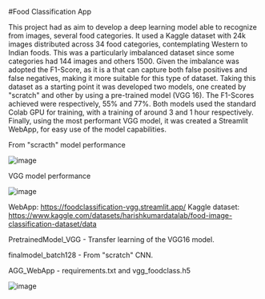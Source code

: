 #Food Classification App



This project had as aim to develop a deep learning model able to recognize from images, several food categories. It used a Kaggle dataset with 24k images distributed across 34 food categories, contemplating Western to Indian foods.
This was a particularly imbalanced dataset since some categories had 144 images and others 1500. Given the imbalance was adopted the F1-Score, as it is a that can capture both false positives and false negatives, making it more suitable for this type of dataset.  Taking this dataset as a starting point it was developed two models, one created by "scratch" and other by using a pre-trained model (VGG 16). The F1-Scores achieved were respectively, 55% and 77%. Both models used the standard Colab GPU for training, with a training of around 3 and 1 hour respectively. 
Finally, using the most performant VGG model, it was created a Streamlit WebApp, for easy use of the model capabilities.

From "scracth" model performance

![image](https://github.com/malasiaa/FoodClassificationCNN_Streamlit/assets/144847430/301d06ae-86b3-4b75-8847-70177c4d28e4)

VGG model performance

![image](https://github.com/malasiaa/FoodClassificationCNN_Streamlit/assets/144847430/ec7a011e-ea47-43fd-a564-70a1c2bc9e29)


WebApp: https://foodclassification-vgg.streamlit.app/
Kaggle dataset: https://www.kaggle.com/datasets/harishkumardatalab/food-image-classification-dataset/data


PretrainedModel_VGG - Transfer learning of the VGG16 model.

finalmodel_batch128 - From "scratch" CNN.

AGG_WebApp - requirements.txt and vgg_foodclass.h5 

![image](https://github.com/malasiaa/FoodClassificationCNN_Streamlit/assets/144847430/2c05aed1-3c5f-432e-884e-d1d847e11fd6)






